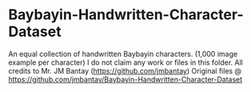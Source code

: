 # Baybayin-Handwritten-Character-Dataset
An equal collection of handwritten Baybayin characters. (1,000 image example per character)
I do not claim any work or files in this folder.
All credits to Mr. JM Bantay (https://github.com/jmbantay)
Original files @ https://github.com/jmbantay/Baybayin-Handwritten-Character-Dataset
